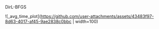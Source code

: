 DirL-BFGS



![_avg_time_plot](https://github.com/user-attachments/assets/43483f97-8d63-4017-af45-9ae2838c0bbc | width=100)

